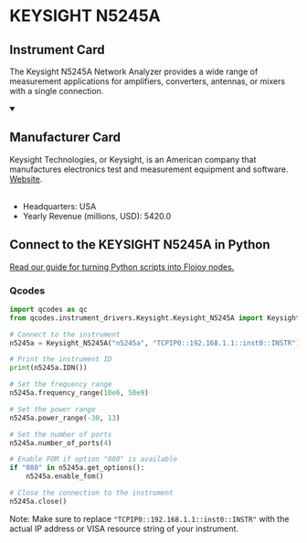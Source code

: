 
# KEYSIGHT N5245A

## Instrument Card

The Keysight N5245A Network Analyzer provides a wide range of measurement applications for amplifiers, converters, antennas, or mixers with a single connection.

<details open>
<summary><h2>Manufacturer Card</h2></summary>
Keysight Technologies, or Keysight, is an American company that manufactures electronics test and measurement equipment and software. <a href=https://www.keysight.com/us/en/home.html>Website</a>.
<br></br>
<ul>
  <li>Headquarters: USA</li>
  <li>Yearly Revenue (millions, USD): 5420.0</li>
</ul>
</details>

## Connect to the KEYSIGHT N5245A in Python

[Read our guide for turning Python scripts into Flojoy nodes.](https://docs.flojoy.ai/custom-nodes/creating-custom-node/)


### Qcodes

```python
import qcodes as qc
from qcodes.instrument_drivers.Keysight.Keysight_N5245A import Keysight_N5245A

# Connect to the instrument
n5245a = Keysight_N5245A("n5245a", "TCPIP0::192.168.1.1::inst0::INSTR")

# Print the instrument ID
print(n5245a.IDN())

# Set the frequency range
n5245a.frequency_range(10e6, 50e9)

# Set the power range
n5245a.power_range(-30, 13)

# Set the number of ports
n5245a.number_of_ports(4)

# Enable FOM if option "080" is available
if "080" in n5245a.get_options():
    n5245a.enable_fom()

# Close the connection to the instrument
n5245a.close()
```

Note: Make sure to replace `"TCPIP0::192.168.1.1::inst0::INSTR"` with the actual IP address or VISA resource string of your instrument.

